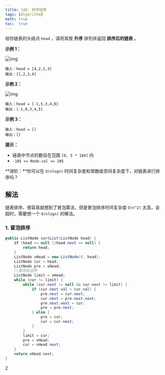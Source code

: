```yaml
---
title: 148. 排序链表
tags: [Algorithm]
math: true
toc:  true
---
```


给你链表的头结点 `head` ，请将其按 **升序** 排列并返回 **排序后的链表** 。 

**示例 1：**

![img](https://raw.githubusercontent.com/Traserve/traserve.github.io/main/_posts/algorithm/images/sort_list_1.jpg)

```
输入：head = [4,2,1,3]
输出：[1,2,3,4]
```

**示例 2：**

![img](https://raw.githubusercontent.com/Traserve/traserve.github.io/main/_posts/algorithm/images/sort_list_2.jpg)

```
输入：head = [-1,5,3,4,0]
输出：[-1,0,3,4,5]
```

**示例 3：**

```
输入：head = []
输出：[]
```

**提示：**

- 链表中节点的数目在范围 `[0, 5 * 104]` 内
- `-105 <= Node.val <= 105`

**进阶：**你可以在 `O(nlogn)` 时间复杂度和常数级空间复杂度下，对链表进行排序吗？

## 解法

链表排序，很容易就想到了冒泡算法，但是冒泡排序时间复杂度 `O(n^2)` 太高，会超时，需要想一个 `O(nlogn)` 的解法。

### 1. 冒泡排序

```java
public ListNode sortList(ListNode head) {
    if (head == null ||head.next == null) {
        return head;
    }
    ListNode vHead = new ListNode(0, head);
    ListNode cur = head;
    ListNode pre = vHead;
    //冒泡右边界
    ListNode limit = vHead;
    while (cur != limit) {
        while (cur.next != null && cur.next != limit) {
            if (cur.next.val < cur.val) {
                pre.next = cur.next;
                cur.next = pre.next.next;
                pre.next.next = cur;
                pre = pre.next;
            } else {
                pre = cur;
                cur = cur.next;
            }
        }
        limit = cur;
        pre = vHead;
        cur = vHead.next;
    }
    return vHead.next;
}
```

2
